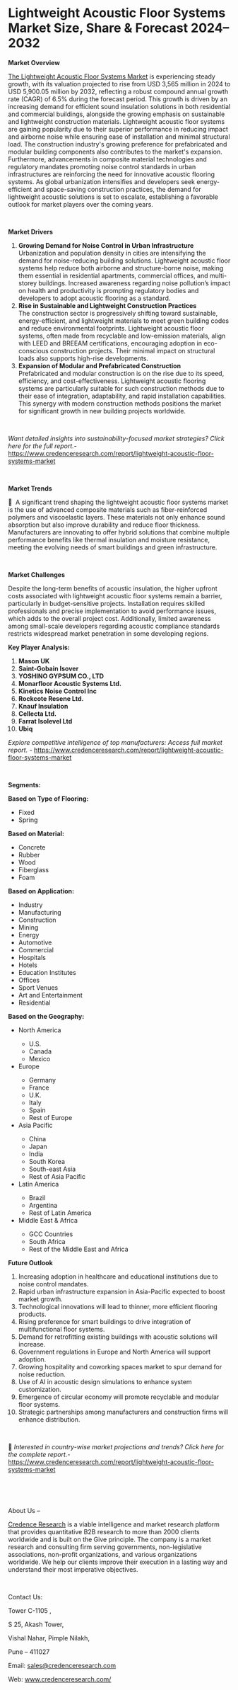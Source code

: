 # Lightweight Acoustic Floor Systems Market Size, Share & Forecast 2024–2032


<p><strong>Market Overview</strong></p>
<p><a href="https://www.credenceresearch.com/report/lightweight-acoustic-floor-systems-market">The Lightweight Acoustic Floor Systems Market</a> is experiencing steady growth, with its valuation projected to rise from USD 3,565 million in 2024 to USD 5,900.05 million by 2032, reflecting a robust compound annual growth rate (CAGR) of 6.5% during the forecast period. This growth is driven by an increasing demand for efficient sound insulation solutions in both residential and commercial buildings, alongside the growing emphasis on sustainable and lightweight construction materials. Lightweight acoustic floor systems are gaining popularity due to their superior performance in reducing impact and airborne noise while ensuring ease of installation and minimal structural load. The construction industry's growing preference for prefabricated and modular building components also contributes to the market's expansion. Furthermore, advancements in composite material technologies and regulatory mandates promoting noise control standards in urban infrastructures are reinforcing the need for innovative acoustic flooring systems. As global urbanization intensifies and developers seek energy-efficient and space-saving construction practices, the demand for lightweight acoustic solutions is set to escalate, establishing a favorable outlook for market players over the coming years.</p>
<p><strong>&nbsp;</strong></p>
<p><strong>Market Drivers</strong></p>
<ol>
<li><strong>Growing Demand for Noise Control in Urban Infrastructure</strong><br /> Urbanization and population density in cities are intensifying the demand for noise-reducing building solutions. Lightweight acoustic floor systems help reduce both airborne and structure-borne noise, making them essential in residential apartments, commercial offices, and multi-storey buildings. Increased awareness regarding noise pollution&rsquo;s impact on health and productivity is prompting regulatory bodies and developers to adopt acoustic flooring as a standard.</li>
<li><strong>Rise in Sustainable and Lightweight Construction Practices</strong><br /> The construction sector is progressively shifting toward sustainable, energy-efficient, and lightweight materials to meet green building codes and reduce environmental footprints. Lightweight acoustic floor systems, often made from recyclable and low-emission materials, align with LEED and BREEAM certifications, encouraging adoption in eco-conscious construction projects. Their minimal impact on structural loads also supports high-rise developments.</li>
<li><strong>Expansion of Modular and Prefabricated Construction</strong><br /> Prefabricated and modular construction is on the rise due to its speed, efficiency, and cost-effectiveness. Lightweight acoustic flooring systems are particularly suitable for such construction methods due to their ease of integration, adaptability, and rapid installation capabilities. This synergy with modern construction methods positions the market for significant growth in new building projects worldwide.</li>
</ol>
<p>&nbsp;</p>
<p><em>Want detailed insights into sustainability-focused market strategies? Click here for the full report.- </em><a href="https://www.credenceresearch.com/report/lightweight-acoustic-floor-systems-market">https://www.credenceresearch.com/report/lightweight-acoustic-floor-systems-market</a></p>
<p>&nbsp;</p>
<p><strong>Market Trends</strong></p>
<p>&nbsp; A significant trend shaping the lightweight acoustic floor systems market is the use of advanced composite materials such as fiber-reinforced polymers and viscoelastic layers. These materials not only enhance sound absorption but also improve durability and reduce floor thickness. Manufacturers are innovating to offer hybrid solutions that combine multiple performance benefits like thermal insulation and moisture resistance, meeting the evolving needs of smart buildings and green infrastructure.</p>
<p>&nbsp;</p>
<p><strong>Market Challenges</strong></p>
<p>Despite the long-term benefits of acoustic insulation, the higher upfront costs associated with lightweight acoustic floor systems remain a barrier, particularly in budget-sensitive projects. Installation requires skilled professionals and precise implementation to avoid performance issues, which adds to the overall project cost. Additionally, limited awareness among small-scale developers regarding acoustic compliance standards restricts widespread market penetration in some developing regions.</p>
<p><strong>Key Player Analysis:</strong></p>
<ol>
<li><strong>Mason UK</strong></li>
<li><strong>Saint-Gobain Isover</strong></li>
<li><strong>YOSHINO GYPSUM CO., LTD</strong></li>
<li><strong>Monarfloor Acoustic Systems Ltd.</strong></li>
<li><strong>Kinetics Noise Control Inc</strong></li>
<li><strong>Rockcote Resene Ltd.</strong></li>
<li><strong>Knauf Insulation</strong></li>
<li><strong>Cellecta Ltd.</strong></li>
<li><strong>Farrat Isolevel Ltd</strong></li>
<li><strong>Ubiq</strong></li>
</ol>
<p><em>Explore competitive intelligence of top manufacturers: Access full market report. - </em><a href="https://www.credenceresearch.com/report/lightweight-acoustic-floor-systems-market">https://www.credenceresearch.com/report/lightweight-acoustic-floor-systems-market</a></p>
<p>&nbsp;</p>
<p><strong>Segments:</strong></p>
<p><strong>Based on Type of Flooring:</strong></p>
<ul>
<li>Fixed</li>
<li>Spring</li>
</ul>
<p><strong>Based on Material:</strong></p>
<ul>
<li>Concrete</li>
<li>Rubber</li>
<li>Wood</li>
<li>Fiberglass</li>
<li>Foam</li>
</ul>
<p><strong>Based on Application:</strong></p>
<ul>
<li>Industry</li>
<li>Manufacturing</li>
<li>Construction</li>
<li>Mining</li>
<li>Energy</li>
<li>Automotive</li>
<li>Commercial</li>
<li>Hospitals</li>
<li>Hotels</li>
<li>Education Institutes</li>
<li>Offices</li>
<li>Sport Venues</li>
<li>Art and Entertainment</li>
<li>Residential</li>
</ul>
<p><strong>Based on the Geography:</strong></p>
<ul>
<li>North America</li>
<ul>
<li>U.S.</li>
<li>Canada</li>
<li>Mexico</li>
</ul>
<li>Europe</li>
<ul>
<li>Germany</li>
<li>France</li>
<li>U.K.</li>
<li>Italy</li>
<li>Spain</li>
<li>Rest of Europe</li>
</ul>
<li>Asia Pacific</li>
<ul>
<li>China</li>
<li>Japan</li>
<li>India</li>
<li>South Korea</li>
<li>South-east Asia</li>
<li>Rest of Asia Pacific</li>
</ul>
<li>Latin America</li>
<ul>
<li>Brazil</li>
<li>Argentina</li>
<li>Rest of Latin America</li>
</ul>
<li>Middle East &amp; Africa</li>
<ul>
<li>GCC Countries</li>
<li>South Africa</li>
<li>Rest of the Middle East and Africa</li>
</ul>
</ul>
<p><strong>Future Outlook</strong></p>
<ol>
<li>Increasing adoption in healthcare and educational institutions due to noise control mandates.</li>
<li>Rapid urban infrastructure expansion in Asia-Pacific expected to boost market growth.</li>
<li>Technological innovations will lead to thinner, more efficient flooring products.</li>
<li>Rising preference for smart buildings to drive integration of multifunctional floor systems.</li>
<li>Demand for retrofitting existing buildings with acoustic solutions will increase.</li>
<li>Government regulations in Europe and North America will support adoption.</li>
<li>Growing hospitality and coworking spaces market to spur demand for noise reduction.</li>
<li>Use of AI in acoustic design simulations to enhance system customization.</li>
<li>Emergence of circular economy will promote recyclable and modular floor systems.</li>
<li>Strategic partnerships among manufacturers and construction firms will enhance distribution.</li>
</ol>
<p>&nbsp;</p>
<p>📌 <em>Interested in country-wise market projections and trends? Click here for the complete report.- </em><a href="https://www.credenceresearch.com/report/lightweight-acoustic-floor-systems-market">https://www.credenceresearch.com/report/lightweight-acoustic-floor-systems-market</a></p>
<p>&nbsp;</p>
<p>&nbsp;</p>
<p>About Us &ndash;</p>
<p><a href="https://www.credenceresearch.com/">Credence Research</a> is a viable intelligence and market research platform that provides quantitative B2B research to more than 2000 clients worldwide and is built on the Give principle. The company is a market research and consulting firm serving governments, non-legislative associations, non-profit organizations, and various organizations worldwide. We help our clients improve their execution in a lasting way and understand their most imperative objectives.</p>
<p>&nbsp;</p>
<p>Contact Us:</p>
<p>Tower C-1105 ,</p>
<p>S 25, Akash Tower,</p>
<p>Vishal Nahar, Pimple Nilakh,</p>
<p>Pune &ndash; 411027</p>
<p>Email: <a href="mailto:sales@credenceresearch.com">sales@credenceresearch.com</a></p>
<p>Web: <a href="http://www.credenceresearch.com/">www.credenceresearch.com/</a></p>
